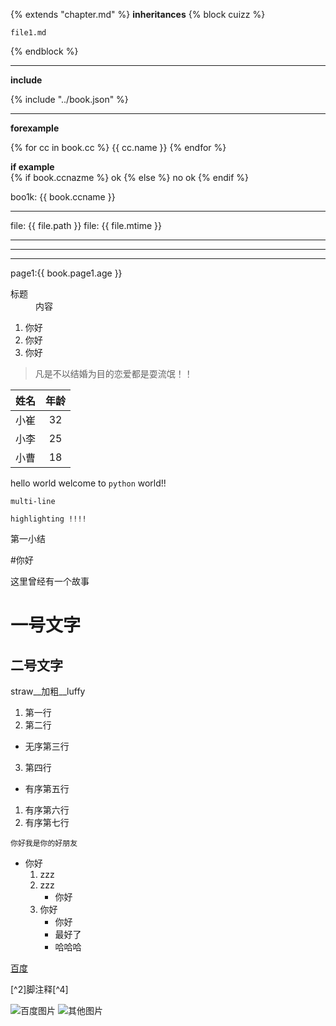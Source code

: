 {% extends "chapter.md" %}
**inheritances**
{% block cuizz %}

    file1.md

{% endblock %}

***
**include**

{% include "../book.json" %}

***

**forexample**

{% for cc in book.cc %}
    {{ cc.name }}
{% endfor %}

**if example** <br>
{% if book.ccnazme %}
    ok
{% else %}
    no ok
{% endif %}

boo1k: {{ book.ccname }}
***

file: {{ file.path }}
file: {{ file.mtime }}

---
***
___
page1:{{ book.page1.age }}


<dl>
<dt>标题</dt>
<dd>内容</dd>
</dl>

<ol>
<li>你好</li>
<li>你好</li>
<li>你好</li>
</ol>

>凡是不以结婚为目的恋爱都是耍流氓！！   

|姓名|年龄|
|----|:----:|
|小崔|32|
|小李|25|
|小曹|18|


hello world welcome to `python` world!!

```
multi-line

highlighting !!!!

```




第一小结

#你好

这里曾经有一个故事

一号文字
==
二号文字
--

straw__加粗__luffy

1. 第一行
2. 第二行
  * 无序第三行
3. 第四行
  *  有序第五行
  1. 有序第六行
  1. 有序第七行



    你好我是你的好朋友


* 你好
    1. zzz
    2. zzz
        * 你好
    1. 你好
        * 你好
        - 最好了
        + 哈哈哈
            

[百度](http://www.baidu.com)


[^2]脚注释[^4]
 
 
 
![百度图片](https://mail.aliyun.com/static/2705906/images/logo.png "其实是阿里")
![其他图片][logo]

[zzzz]:http://www.baidu.com

[logo]:http://img1.cache.netease.com/stock/2015/9/22/2015092209455604808.jpg

